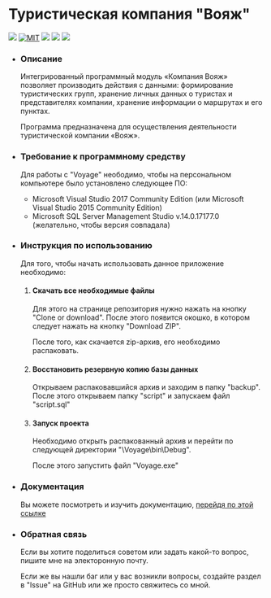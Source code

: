 <h1>Туристическая компания "Вояж"</h1>
<p>
  <img src="https://img.shields.io/github/repo-size/CreativeRusBear/Voyage.svg">
  <a href="https://github.com/CreativeRusBear/Voyage/blob/master/LICENSE">
    <img src="https://img.shields.io/badge/license-MIT-green.svg" alt="MIT"></a>
  <img src="https://img.shields.io/badge/release-v1.0.0-blue.svg">
  <img src="https://img.shields.io/github/tag/CreativeRusBear/Voyage.svg">
  <img src="https://img.shields.io/badge/platform-win--32%20%7C%20win--64-lightgrey.svg">
<p>
<nav>
  <ul>
    <li>
      <h3>Описание</h3>
      <p>Интегрированный программный модуль «Компания Вояж» позволяет производить действия с данными: формирование туристических групп, хранение личных данных о туристах и представителях компании, хранение информации о маршрутах и его пунктах.</p>
      <p>Программа предназначена для осуществления деятельности туристической компании «Вояж».</p>
      <li>
        <h3>Требование к программному средству</h3>
          <p>Для работы с "Voyage" неободимо, чтобы на персональном компьютере было установлено следующее ПО:</p>
          <ul>
            <li>Microsoft Visual Studio 2017 Community Edition (или Microsoft Visual Studio 2015 Community Edition)
            <li>Microsoft SQL Server Management Studio	v.14.0.17177.0 (желательно, чтобы версия совпадала)
        </ul> 
      <li>
        <h3>Инструкция по использованию</h3>
        <p>Для того, чтобы начать использовать данное приложение необходимо:
          <ol>
            <li><h4>Скачать все необходимые файлы</h4> 
              <p>Для этого на странице репозитория нужно нажать на кнопку "Clone or download". После этого появится окошко, в котором следует нажать на кнопку "Download ZIP".</p>
        <p>После того, как скачается zip-архив, его необходимо распаковать.
          <li><h4>Восстановить резервную копию базы данных</h4>
            <p>Открываем распаковавшийся архив и заходим в папку "backup". После этого открываем папку "script" и запускаем файл "script.sql"</p>
            <li><h4>Запуск проекта</h4>
              <p>Необходимо открыть распакованный архив и перейти по следующей директории "\Voyage\bin\Debug".</p>
              <p>После этого запустить файл "Voyage.exe"</p>
           </ol>
          <li><h3>Документация</h3>
            <p>Вы можете посмотреть и изучить документацию, <a href="docs/docs.md">перейдя по этой ссылке</a></p>
          <li>
            <h3>Обратная связь </h3>
            <p>Если вы хотите поделиться советом или задать какой-то вопрос, пишите мне на электоронную почту.</p>
            <p>Если же вы нашли баг или у вас возникли вопросы, создайте раздел в "Issue" на GitHub или же просто свяжитесь со мной.</p>
     </ul>
</nav>
